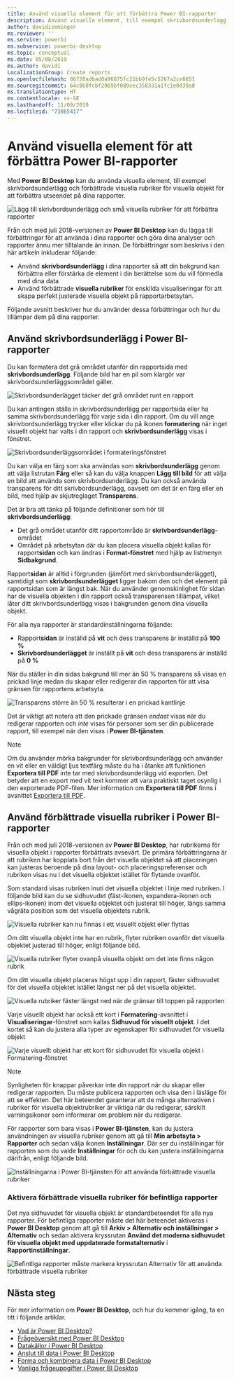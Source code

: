```yaml
---
title: Använd visuella element för att förbättra Power BI-rapporter
description: Använd visuella element, till exempel skrivbordsunderlägg och visuella rubriker för att förbättra rapporter
author: davidiseminger
ms.reviewer: ''
ms.service: powerbi
ms.subservice: powerbi-desktop
ms.topic: conceptual
ms.date: 05/08/2019
ms.author: davidi
LocalizationGroup: Create reports
ms.openlocfilehash: 86728adbad8a96875fc21bb9fe5c5267a2ce6651
ms.sourcegitcommit: 64c860fcbf2969bf089cec358331a1fc1e0d39a8
ms.translationtype: HT
ms.contentlocale: sv-SE
ms.lasthandoff: 11/09/2019
ms.locfileid: "73865417"
---
```

# <a name="use-visual-elements-to-enhance-power-bi-reports"></a>Använd visuella element för att förbättra Power BI-rapporter

Med **Power BI Desktop** kan du använda visuella element, till exempel skrivbordsunderlägg och förbättrade visuella rubriker för visuella objekt för att förbättra utseendet på dina rapporter.

![Lägg till skrivbordsunderlägg och små visuella rubriker för att förbättra rapporter](media/desktop-visual-elements-for-reports/visual-elements-for-reports_01.png)

Från och med juli 2018-versionen av **Power BI Desktop** kan du lägga till förbättringar för att använda i dina rapporter och göra dina analyser och rapporter ännu mer tilltalande än innan. De förbättringar som beskrivs i den här artikeln inkluderar följande: 

* Använd **skrivbordsunderlägg** i dina rapporter så att din bakgrund kan förbättra eller förstärka de element i din berättelse som du vill förmedla med dina data
* Använd förbättrade **visuella rubriker** för enskilda visualiseringar för att skapa perfekt justerade visuella objekt på rapportarbetsytan. 

Följande avsnitt beskriver hur du använder dessa förbättringar och hur du tillämpar dem på dina rapporter.

## <a name="using-wallpaper-in-power-bi-reports"></a>Använd skrivbordsunderlägg i Power BI-rapporter

Du kan formatera det grå området utanför din rapportsida med **skrivbordsunderlägg**. Följande bild har en pil som klargör var skrivbordsunderläggsområdet gäller. 

![Skrivbordsunderlägget täcker det grå området runt en rapport](media/desktop-visual-elements-for-reports/visual-elements-for-reports_02.png)

Du kan antingen ställa in skrivbordsunderlägg per rapportsida eller ha samma skrivbordsunderlägg för varje sida i din rapport. Om du vill ange skrivbordsunderlägg trycker eller klickar du på ikonen **formatering** när inget visuellt objekt har valts i din rapport och **skrivbordsunderlägg** visas i fönstret.

![Skrivbordsunderläggsområdet i formateringsfönstret](media/desktop-visual-elements-for-reports/visual-elements-for-reports_03.png)

Du kan välja en färg som ska användas som **skrivbordsunderlägg** genom att välja listrutan **Färg** eller så kan du välja knappen **Lägg till bild** för att välja en bild att använda som skrivbordsunderlägg. Du kan också använda transparens för ditt skrivbordsunderlägg, oavsett om det är en färg eller en bild, med hjälp av skjutreglaget **Transparens**.

Det är bra att tänka på följande definitioner som hör till **skrivbordsunderlägg**:

* Det grå området utanför ditt rapportområde är **skrivbordsunderlägg**-området
* Området på arbetsytan där du kan placera visuella objekt kallas för rapport**sidan** och kan ändras i **Format-fönstret** med hjälp av listmenyn **Sidbakgrund**.

Rapport**sidan** är alltid i förgrunden (jämfört med skrivbordsunderlägget), samtidigt som **skrivbordsunderlägget** ligger bakom den och det element på rapportsidan som är längst bak. När du använder genomskinlighet för sidan har de visuella objekten i din rapport också transparensen tillämpat, vilket låter ditt skrivbordsunderlägg visas i bakgrunden genom dina visuella objekt.

För alla nya rapporter är standardinställningarna följande:

* Rapport**sidan** är inställd på **vit** och dess transparens är inställd på **100 %**
* **Skrivbordsunderlägget** är inställt på **vit** och dess transparens är inställd på **0 %**

När du ställer in din sidas bakgrund till mer än 50 % transparens så visas en prickad linje medan du skapar eller redigerar din rapporten för att visa gränsen för rapportens arbetsyta. 

![Transparens större än 50 % resulterar i en prickad kantlinje](media/desktop-visual-elements-for-reports/visual-elements-for-reports_04.png)

Det är viktigt att notera att den prickade gränsen *endast* visas när du redigerar rapporten och *inte* visas för personer som ser din publicerade rapport, till exempel när den visas i **Power BI-tjänsten**.

> [!NOTE]
> Om du använder mörka bakgrunder för skrivbordsunderlägg och använder en vit eller en väldigt ljus textfärg måste du ha i åtanke att funktionen **Exportera till PDF** inte tar med skrivbordsunderlägg vid exporten. Det betyder att en export med vit text kommer att vara praktiskt taget osynlig i den exporterade PDF-filen. Mer information om **Exportera till PDF** finns i avsnittet [Exportera till PDF](desktop-export-to-pdf.md).


## <a name="using-improved-visual-headers-in-power-bi-reports"></a>Använd förbättrade visuella rubriker i Power BI-rapporter

Från och med juli 2018-versionen av **Power BI Desktop**, har rubrikerna för visuella objekt i rapporter förbättrats avsevärt. De primära förbättringarna är att rubriken har kopplats bort från det visuella objektet så att placeringen kan justeras beroende på dina layout- och placeringspreferenser och rubriken visas nu i det visuella objektet istället för flytande ovanför. 

Som standard visas rubriken inuti det visuella objektet i linje med rubriken. I följande bild kan du se sidhuvudet (fäst-ikonen, expandera-ikonen och ellips-ikonen) inom det visuella objektet och justerat till höger, längs samma vågräta position som det visuella objektets rubrik.

![Visuella rubriker kan nu finnas i ett visuellt objekt eller flyttas](media/desktop-visual-elements-for-reports/visual-elements-for-reports_05.png)

Om ditt visuella objekt inte har en rubrik, flyter rubriken ovanför det visuella objektet justerad till höger, enligt följande bild. 

![Visuella rubriker flyter ovanpå visuella objekt om det inte finns någon rubrik](media/desktop-visual-elements-for-reports/visual-elements-for-reports_07.png)

Om ditt visuella objekt placeras högst upp i din rapport, fäster sidhuvudet för det visuella objektet istället längst ner på det visuella objektet. 

![Visuella rubriker fäster längst ned när de gränsar till toppen på rapporten](media/desktop-visual-elements-for-reports/visual-elements-for-reports_08.png)

Varje visuellt objekt har också ett kort i **Formatering**-avsnittet i **Visualiseringar**-fönstret som kallas **Sidhuvud för visuellt objekt**. I det kortet så kan du justera alla typer av egenskaper för sidhuvudet för visuella objekt

![Varje visuellt objekt har ett kort för sidhuvudet för visuella objekt i Formatering-fönstret](media/desktop-visual-elements-for-reports/visual-elements-for-reports_09.png)

> [!NOTE]
> Synligheten för knappar påverkar inte din rapport när du skapar eller redigerar rapporten. Du måste publicera rapporten och visa den i läsläge för att se effekten. Det här beteendet garanterar att de många alternativen i rubriker för visuella objektrubriker är viktiga när du redigerar, särskilt varningsikoner som informerar om problem när du redigerar.

För rapporter som bara visas i **Power BI-tjänsten**, kan du justera användningen av visuella rubriker genom att gå till **Min arbetsyta > Rapporter** och sedan välja ikonen **Inställningar**. Där ser du inställningar för rapporten som du valde **Inställningar** för och du kan justera inställningarna därifrån, enligt följande bild.

![Inställningarna i Power BI-tjänsten för att använda förbättrade visuella rubriker](media/desktop-visual-elements-for-reports/visual-elements-for-reports_10.png)

### <a name="enabling-improved-visual-headers-for-existing-reports"></a>Aktivera förbättrade visuella rubriker för befintliga rapporter

Det nya sidhuvudet för visuella objekt är standardbeteendet för alla nya rapporter. För befintliga rapporter måste det här beteendet aktiveras i **Power BI Desktop** genom att gå till **Arkiv > Alternativ och inställningar > Alternativ** och sedan aktivera kryssrutan **Använd det moderna sidhuvudet för visuella objekt med uppdaterade formatalternativ** i **Rapportinställningar**.

![Befintliga rapporter måste markera kryssrutan Alternativ för att använda förbättrade visuella rubriker](media/desktop-visual-elements-for-reports/visual-elements-for-reports_06.png)


## <a name="next-steps"></a>Nästa steg
För mer information om **Power BI Desktop**, och hur du kommer igång, ta en titt i följande artiklar.

* [Vad är Power BI Desktop?](desktop-what-is-desktop.md)
* [Frågeöversikt med Power BI Desktop](desktop-query-overview.md)
* [Datakällor i Power BI Desktop](desktop-data-sources.md)
* [Anslut till data i Power BI Desktop](desktop-connect-to-data.md)
* [Forma och kombinera data i Power BI Desktop](desktop-shape-and-combine-data.md)
* [Vanliga frågeuppgifter i Power BI Desktop](desktop-common-query-tasks.md)   

